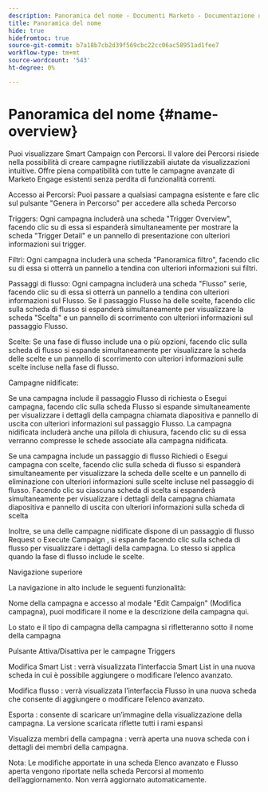 ```yaml
---
description: Panoramica del nome - Documenti Marketo - Documentazione del prodotto
title: Panoramica del nome
hide: true
hidefromtoc: true
source-git-commit: b7a18b7cb2d39f569cbc22cc06ac58951ad1fee7
workflow-type: tm+mt
source-wordcount: '543'
ht-degree: 0%

---
```


# Panoramica del nome {#name-overview}

Puoi visualizzare Smart Campaign con Percorsi. Il valore dei Percorsi risiede nella possibilità di creare campagne riutilizzabili aiutate da visualizzazioni intuitive. Offre piena compatibilità con tutte le campagne avanzate di Marketo Engage esistenti senza perdita di funzionalità correnti.

Accesso ai Percorsi: Puoi passare a qualsiasi campagna esistente e fare clic sul pulsante &quot;Genera in Percorso&quot; per accedere alla scheda Percorso

Triggers: Ogni campagna includerà una scheda &quot;Trigger Overview&quot;, facendo clic su di essa si espanderà simultaneamente per mostrare la scheda &quot;Trigger Detail&quot; e un pannello di presentazione con ulteriori informazioni sui trigger.

Filtri: Ogni campagna includerà una scheda &quot;Panoramica filtro&quot;, facendo clic su di essa si otterrà un pannello a tendina con ulteriori informazioni sui filtri.

Passaggi di flusso: Ogni campagna includerà una scheda &quot;Flusso&quot; serie, facendo clic su di essa si otterrà un pannello a tendina con ulteriori informazioni sul Flusso. Se il passaggio Flusso ha delle scelte, facendo clic sulla scheda di flusso si espanderà simultaneamente per visualizzare la scheda &quot;Scelta&quot; e un pannello di scorrimento con ulteriori informazioni sul passaggio Flusso.

Scelte: Se una fase di flusso include una o più opzioni, facendo clic sulla scheda di flusso si espande simultaneamente per visualizzare la scheda delle scelte e un pannello di scorrimento con ulteriori informazioni sulle scelte incluse nella fase di flusso.

Campagne nidificate:

Se una campagna include il passaggio Flusso di richiesta o Esegui campagna, facendo clic sulla scheda Flusso si espande simultaneamente per visualizzare i dettagli della campagna chiamata diapositiva e pannello di uscita con ulteriori informazioni sul passaggio Flusso. La campagna nidificata includerà anche una pillola di chiusura, facendo clic su di essa verranno compresse le schede associate alla campagna nidificata.

Se una campagna include un passaggio di flusso Richiedi o Esegui campagna con scelte, facendo clic sulla scheda di flusso si espanderà simultaneamente per visualizzare la scheda delle scelte e un pannello di eliminazione con ulteriori informazioni sulle scelte incluse nel passaggio di flusso. Facendo clic su ciascuna scheda di scelta si espanderà simultaneamente per visualizzare i dettagli della campagna chiamata diapositiva e pannello di uscita con ulteriori informazioni sulla scheda di scelta

Inoltre, se una delle campagne nidificate dispone di un passaggio di flusso Request o Execute Campaign , si espande facendo clic sulla scheda di flusso per visualizzare i dettagli della campagna. Lo stesso si applica quando la fase di flusso include le scelte.

Navigazione superiore

La navigazione in alto include le seguenti funzionalità:

Nome della campagna e accesso al modale &quot;Edit Campaign&quot; (Modifica campagna), puoi modificare il nome e la descrizione della campagna qui.

Lo stato e il tipo di campagna della campagna si rifletteranno sotto il nome della campagna

Pulsante Attiva/Disattiva per le campagne Triggers

Modifica Smart List : verrà visualizzata l’interfaccia Smart List in una nuova scheda in cui è possibile aggiungere o modificare l’elenco avanzato.

Modifica flusso : verrà visualizzata l’interfaccia Flusso in una nuova scheda che consente di aggiungere o modificare l’elenco avanzato.

Esporta : consente di scaricare un’immagine della visualizzazione della campagna. La versione scaricata riflette tutti i rami espansi

Visualizza membri della campagna : verrà aperta una nuova scheda con i dettagli dei membri della campagna.

Nota: Le modifiche apportate in una scheda Elenco avanzato e Flusso aperta vengono riportate nella scheda Percorsi al momento dell’aggiornamento. Non verrà aggiornato automaticamente.
